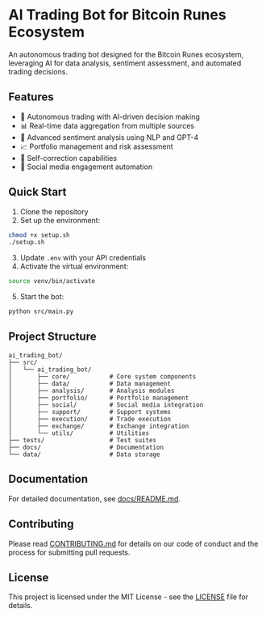 # AI Trading Bot for Bitcoin Runes Ecosystem

An autonomous trading bot designed for the Bitcoin Runes ecosystem, leveraging AI for data analysis, sentiment assessment, and automated trading decisions.

## Features

- 🤖 Autonomous trading with AI-driven decision making
- 📊 Real-time data aggregation from multiple sources
- 🧠 Advanced sentiment analysis using NLP and GPT-4
- 📈 Portfolio management and risk assessment
- 🔄 Self-correction capabilities
- 📱 Social media engagement automation

## Quick Start

1. Clone the repository
2. Set up the environment:
```bash
chmod +x setup.sh
./setup.sh
```
3. Update `.env` with your API credentials
4. Activate the virtual environment:
```bash
source venv/bin/activate
```
5. Start the bot:
```bash
python src/main.py
```

## Project Structure

```
ai_trading_bot/
├── src/
│   └── ai_trading_bot/
│       ├── core/           # Core system components
│       ├── data/           # Data management
│       ├── analysis/       # Analysis modules
│       ├── portfolio/      # Portfolio management
│       ├── social/         # Social media integration
│       ├── support/        # Support systems
│       ├── execution/      # Trade execution
│       ├── exchange/       # Exchange integration
│       └── utils/          # Utilities
├── tests/                  # Test suites
├── docs/                   # Documentation
└── data/                   # Data storage
```

## Documentation

For detailed documentation, see [docs/README.md](docs/README.md).

## Contributing

Please read [CONTRIBUTING.md](CONTRIBUTING.md) for details on our code of conduct and the process for submitting pull requests.

## License

This project is licensed under the MIT License - see the [LICENSE](LICENSE) file for details.